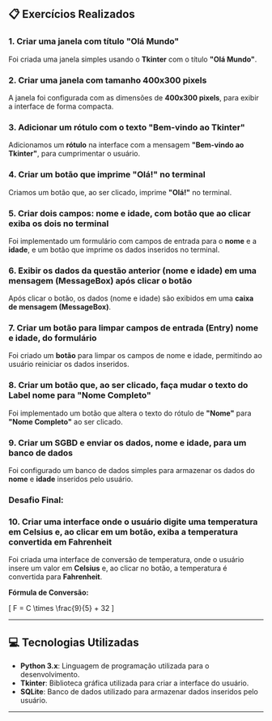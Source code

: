 ## :clipboard: **Exercícios Realizados**

### **1. Criar uma janela com título "Olá Mundo"**
Foi criada uma janela simples usando o **Tkinter** com o título **"Olá Mundo"**.

### **2. Criar uma janela com tamanho 400x300 pixels**
A janela foi configurada com as dimensões de **400x300 pixels**, para exibir a interface de forma compacta.

### **3. Adicionar um rótulo com o texto "Bem-vindo ao Tkinter"**
Adicionamos um **rótulo** na interface com a mensagem **"Bem-vindo ao Tkinter"**, para cumprimentar o usuário.

### **4. Criar um botão que imprime "Olá!" no terminal**
Criamos um botão que, ao ser clicado, imprime **"Olá!"** no terminal.

### **5. Criar dois campos: nome e idade, com botão que ao clicar exiba os dois no terminal**
Foi implementado um formulário com campos de entrada para o **nome** e a **idade**, e um botão que imprime os dados inseridos no terminal.

### **6. Exibir os dados da questão anterior (nome e idade) em uma mensagem (MessageBox) após clicar o botão**
Após clicar o botão, os dados (nome e idade) são exibidos em uma **caixa de mensagem (MessageBox)**.

### **7. Criar um botão para limpar campos de entrada (Entry) nome e idade, do formulário**
Foi criado um **botão** para limpar os campos de nome e idade, permitindo ao usuário reiniciar os dados inseridos.

### **8. Criar um botão que, ao ser clicado, faça mudar o texto do Label nome para "Nome Completo"**
Foi implementado um botão que altera o texto do rótulo de **"Nome"** para **"Nome Completo"** ao ser clicado.

### **9. Criar um SGBD e enviar os dados, nome e idade, para um banco de dados**
Foi configurado um banco de dados simples para armazenar os dados do **nome** e **idade** inseridos pelo usuário.

### **Desafio Final:**
### **10. Criar uma interface onde o usuário digite uma temperatura em Celsius e, ao clicar em um botão, exiba a temperatura convertida em Fahrenheit**
Foi criada uma interface de conversão de temperatura, onde o usuário insere um valor em **Celsius** e, ao clicar no botão, a temperatura é convertida para **Fahrenheit**.

**Fórmula de Conversão:**

\[
F = C \times \frac{9}{5} + 32
\]

---

## :computer: **Tecnologias Utilizadas**

- **Python 3.x**: Linguagem de programação utilizada para o desenvolvimento.
- **Tkinter**: Biblioteca gráfica utilizada para criar a interface do usuário.
- **SQLite**: Banco de dados utilizado para armazenar dados inseridos pelo usuário.

---

